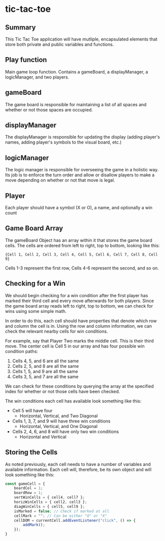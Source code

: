# tic-tac-toe

## Summary

This Tic Tac Toe application will have mutliple, encapsulated elements that store both private and public variables and functions.

## Play function
Main game loop function. Contains a gameBoard, a displayManager, a logicManager, and two players.

## gameBoard
The game board is responsible for maintaining a list of all spaces and whether or not those spaces are occupied. 


## displayManager
The displayManager is responsible for updating the display (adding player's names, adding player's symbols to the visual board, etc.)


## logicManager
The logic manager is responsible for overseeing the game in a holistic way. Its job is to enforce the turn order and allow or disallow players to make a move depending on whether or not that move is legal.

## Player
Each player should have a symbol (X or O), a name, and optionally a win count

## Game Board Array

The gameBoard Object has an array within it that stores the game board cells. The cells are ordered from left to right, top to bottom, looking like this:

```
{Cell 1, Cell 2, Cell 3, Cell 4, Cell 5, Cell 6, Cell 7, Cell 8, Cell 9}
```

Cells 1-3 represent the first row, Cells 4-6 represent the second, and so on.

## Checking for a Win

We should begin checking for a win condition after the first player has marked their third cell and every move afterwards for both players. Since the game board array reads left to right, top to bottom, we can check for wins using some simple math.

In order to do this, each cell should have properties that denote which row and column the cell is in. Using the row and column information, we can check the relevant nearby cells for win conditions.

For example, say that Player Two marks the middle cell. This is their third move. The center cell is Cell 5 in our array and has four possible win condition paths:

1. Cells 4, 5, and 6 are all the same
2. Cells 2, 5, and 8 are all the same
3. Cells 1, 5, and 9 are all the same
4. Cells 3, 5, and 7 are all the same

We can check for these conditions by querying the array at the specified index for whether or not those cells have been checked.

The win conditions each cell has available look something like this: 

* Cell 5 will have four
  * Horizontal, Vertical, and Two Diagonal
* Cells 1, 3, 7, and 9 will have three win conditions
  * Horizontal, Vertical, and One Diagonal
* Cells 2, 4, 6, and 8 will have only two win conditions
  * Horizontal and Vertical

## Storing the Cells

As noted previously, each cell needs to have a number of variables and available information. Each cell will, therefore, be its own object and will look something like this:

```js
const gameCell = {
    boardCol = 1;
    boardRow = 1;
    vertWinCells = { cell4, cell7 };
    horizWinCells = { cell2, cell3 };
    diagWinCells = { cell5, cell9 };
    isMarked = false; // Check if marked at all
    cellMark = ""; // Can be either "O" or "X" 
    cellDOM = currentCell.addEventListener("click", () => {
        addMark();
    });
}
```